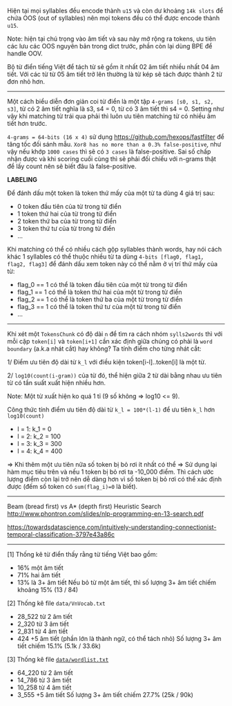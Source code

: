 Hiện tại mọi syllables đều encode thành `u15` và còn dư khoảng `14k slots` để chứa OOS (out of syllables) nên mọi tokens đều có thể được encode thành `u15`.

Note: hiện tại chú trọng vào âm tiết và sau này mở rộng ra tokens, ưu tiên các lưu các OOS nguyên bản trong dict trước, phần còn lại dùng BPE để handle OOV.

Bộ từ điển tiếng Việt để tách từ sẽ gồm ít nhất 02 âm tiết nhiều nhất 04 âm tiết. Với các từ từ 05 âm tiết trở lên thường là từ kép sẽ tách được thành 2 từ đơn nhỏ hơn.

- - - 

Một cách biểu diễn đơn giản coi từ điển là một tập `4-grams [s0, s1, s2, s3]`, từ có 2 âm tiết nghĩa là s3, s4 = 0, từ có 3 âm tiết thì s4 = 0. Setting như vậy khi matching từ trái qua phải thì luôn ưu tiên matching từ có nhiều âm tiết hơn trước.

`4-grams = 64-bits (16 x 4)` sử dụng https://github.com/hexops/fastfilter để tăng tốc đối sánh mẫu. `Xor8 has no more than a 0.3% false-positive`, như vậy nếu khớp `1000 cases` thì sẽ có `3 cases` là false-positive. Sai số chấp nhận được và khi scoring cuối cùng thì sẽ phải đối chiếu với n-grams thật để lấy count nên sẽ biết đâu là false-positive.


__LABELING__

Để đánh dấu một token là token thứ mấy của một từ ta dùng 4 giá trị sau:
* 0 token đầu tiên của từ trong từ điển
* 1 token thứ hai của từ trong từ điển
* 2 token thứ ba của từ trong từ điển
* 3 token thứ tư của từ trong từ điển
* ...

Khi matching có thể có nhiều cách gộp syllables thành words, hay nói cách khác 1 syllables có thể thuộc nhiều từ ta dùng `4-bits [flag0, flag1, flag2, flag3]` để đánh dấu xem token này có thể nằm ở vị trí thứ mấy của từ:
* flag_0 == 1 có thể là token đầu tiên của một từ trong từ điển
* flag_1 == 1 có thể là token thứ hai của một từ trong từ điển
* flag_2 == 1 có thể là token thứ ba của một từ trong từ điển
* flag_3 == 1 có thể là token thứ tư của một từ trong từ điển
* ...

- - -

Khi xét một `TokensChunk` có độ dài `n` để tìm ra cách nhóm `sylls2words` thì với mỗi cặp `token[i]` và `token[i+1]` cần xác định giữa chúng có phải là `word boundary` (a.k.a nhát cắt) hay không? Ta tính điểm cho từng nhát cắt:

1/ Điểm ưu tiên độ dài từ `k_l` với điều kiện token[i-l]..token[i] là một từ.

2/ `log10(count(i-gram))` của từ đó, thể hiện giữa 2 từ dài bằng nhau ưu tiên từ có tần suất xuất hiện nhiều hơn. 

Note: Một từ xuất hiện ko quá 1 tỉ (9 số không => log10 <= 9).

Công thức tính điểm ưu tiên độ dài từ `k_l = 100*(l-1)` để ưu tiên `k_l` hơn `log10(count)`
* l = 1: k_1 = 0
* l = 2: k_2 = 100
* l = 3: k_3 = 300
* l = 4: k_4 = 400

=> Khi thêm một ưu tiên nữa số token bị bỏ rơi ít nhất có thể => Sử dụng lại hàm mục tiêu trên và nếu 1 token bị bỏ rơi ta -10_000 điểm. Thì cách ước lượng điểm còn lại trở nên dễ dàng hơn vì số token bị bỏ rơi có thể xác định được (đếm số token có `sum(flag_i)=0` là biết).

- - -

Beam (bread first) vs A* (depth first) Heuristic Search
http://www.phontron.com/slides/nlp-programming-en-13-search.pdf

https://towardsdatascience.com/intuitively-understanding-connectionist-temporal-classification-3797e43a86c

- - -

[1] Thống kê từ điển thấy rằng từ tiếng Việt bao gồm: 
* 16% một âm tiết
* 71% hai âm tiết
* 13% là 3+ âm tiết
Nếu bỏ từ một âm tiết, thì số lượng 3+ âm tiết chiếm khoảng 15% (13 / 84)

[2] Thống kê file `data/VnVocab.txt`
* 28_522 từ 2 âm tiết
*  2_320 từ 3 âm tiết
*  2_831 từ 4 âm tiết
*    424   +5 âm tiết (phần lớn là thành ngữ, có thể tách nhỏ)
Số lượng 3+ âm tiết chiếm 15.1% (5.1k / 33.6k)

[3] Thống kê file [`data/wordlist.txt`](https://github.com/binhvq/vietdict106k)
* 64_220 từ 2 âm tiết
* 14_786 từ 3 âm tiết
* 10_258 từ 4 âm tiết
*  3_555   +5 âm tiết
Số lượng 3+ âm tiết chiếm 27.7% (25k / 90k)